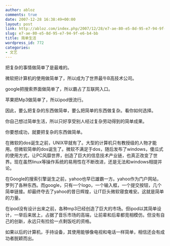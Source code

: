 ```yaml
---
author: abloz
comments: true
date: 2007-12-28 16:38:49+00:00
layout: post
link: http://abloz.com/index.php/2007/12/28/e7-ae-80-e5-8d-95-e7-94-9f-e6-b4-bb/
slug: e7-ae-80-e5-8d-95-e7-94-9f-e6-b4-bb
title: 简单生活
wordpress_id: 772
categories:
- 文艺
---
```


把复杂的事情做简单了是最难的。

微软把计算机的使用做简单了，所以成为了世界最牛B高技术公司。

google把搜索界面做简单了，所以霸占了互联网入口。

苹果把Mp3做简单了，所以ipod很流行。

因此，要么把复杂的东西做简单，要么把简单的东西做复杂。看你如何选择。

你自己想过简单生活，所以只好享受别人经过复杂劳动得到的简单成果。

你要想成功，就要把复杂的东西做简单。

在微软的dos诞生之前，UNIX早就有了。大型的计算机只有教授级的人物才能用。但微软简单的dos诞生了。微软不满足于dos，随后发布了windows，傻瓜式的使用方式，让PC风靡世界，创造了巨大的信息技术产业链，也真正改变了世界。现在虽然linux等操作系统的易用性在不断改进，还是无法和windows相提并论。

在Google的搜索引擎诞生之前，yahoo也早已雄霸一方。yahoo作为门户网站，罗列了各种东西。而google，只有一个logo，一个输入框，一个提交按钮，几个简单链接。却最终夺去了yahoo的昔日辉煌，让IT巨头微软寝食难安。这就是简单的力量。

在ipod没有设计出来之前，各种mp3已经创造了巨大的市场。但ipod以其简单设计，一举后来居上，占据了音乐市场的高端，让前辈和后辈都竞相模仿。但没有自己的创新，永远只有捡拾一点剩饭吃的资格。

如果以后的计算机，手持设备，其使用能够像电视和电话一样简单，相信还会有成功者脱颖而出。
